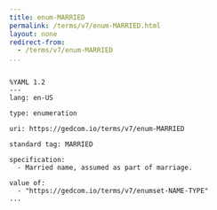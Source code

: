 ```yaml
---
title: enum-MARRIED
permalink: /terms/v7/enum-MARRIED.html
layout: none
redirect-from:
  - /terms/v7/enum-MARRIED
...
```


```

%YAML 1.2
---
lang: en-US

type: enumeration

uri: https://gedcom.io/terms/v7/enum-MARRIED

standard tag: MARRIED

specification:
  - Married name, assumed as part of marriage.

value of:
  - "https://gedcom.io/terms/v7/enumset-NAME-TYPE"
...

```
